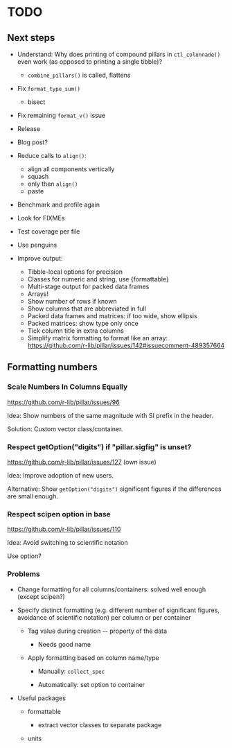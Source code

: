 # TODO

## Next steps

- Understand: Why does printing of compound pillars in `ctl_colonnade()` even work (as opposed to printing a single tibble)?
    - `combine_pillars()` is called, flattens
- Fix `format_type_sum()`
    - bisect
- Fix remaining `format_v()` issue
- Release
- Blog post?

- Reduce calls to `align()`: 
    - align all components vertically
    - squash
    - only then `align()`
    - paste
- Benchmark and profile again
- Look for FIXMEs
- Test coverage per file
- Use penguins
- Improve output:
    - Tibble-local options for precision
    - Classes for numeric and string, use {formattable}
    - Multi-stage output for packed data frames
    - Arrays!
    - Show number of rows if known
    - Show columns that are abbreviated in full
    - Packed data frames and matrices: if too wide, show ellipsis
    - Packed matrices: show type only once
    - Tick column title in extra columns
    - Simplify matrix formatting to format like an array: https://github.com/r-lib/pillar/issues/142#issuecomment-489357664

## Formatting numbers

### Scale Numbers In Columns Equally

https://github.com/r-lib/pillar/issues/96

Idea: Show numbers of the same magnitude with SI prefix in the header.

Solution: Custom vector class/container.

### Respect getOption("digits") if "pillar.sigfig" is unset?

https://github.com/r-lib/pillar/issues/127 (own issue)

Idea: Improve adoption of new users.

Alternative: Show `getOption("digits")` significant figures if the differences are small enough.

### Respect scipen option in base

https://github.com/r-lib/pillar/issues/110

Idea: Avoid switching to scientific notation

Use option?


### Problems

- Change formatting for all columns/containers: solved well enough (except scipen?)

- Specify distinct formatting (e.g. different number of significant figures, avoidance of scientific notation) per column or per container

    - Tag value during creation -- property of the data

        - Needs good name

    - Apply formatting based on column name/type

        - Manually: `collect_spec`

        - Automatically: set option to container

- Useful packages

    - formattable
    
        - extract vector classes to separate package
    
    - units
